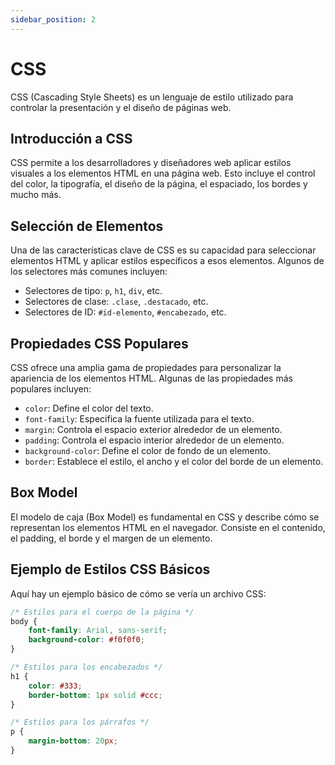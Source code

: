 ```yaml
---
sidebar_position: 2
---
```


# CSS



CSS (Cascading Style Sheets) es un lenguaje de estilo utilizado para controlar la presentación y el diseño de páginas web.

## Introducción a CSS

CSS permite a los desarrolladores y diseñadores web aplicar estilos visuales a los elementos HTML en una página web. Esto incluye el control del color, la tipografía, el diseño de la página, el espaciado, los bordes y mucho más.

## Selección de Elementos

Una de las características clave de CSS es su capacidad para seleccionar elementos HTML y aplicar estilos específicos a esos elementos. Algunos de los selectores más comunes incluyen:

- Selectores de tipo: `p`, `h1`, `div`, etc.
- Selectores de clase: `.clase`, `.destacado`, etc.
- Selectores de ID: `#id-elemento`, `#encabezado`, etc.

## Propiedades CSS Populares

CSS ofrece una amplia gama de propiedades para personalizar la apariencia de los elementos HTML. Algunas de las propiedades más populares incluyen:

- `color`: Define el color del texto.
- `font-family`: Especifica la fuente utilizada para el texto.
- `margin`: Controla el espacio exterior alrededor de un elemento.
- `padding`: Controla el espacio interior alrededor de un elemento.
- `background-color`: Define el color de fondo de un elemento.
- `border`: Establece el estilo, el ancho y el color del borde de un elemento.

## Box Model

El modelo de caja (Box Model) es fundamental en CSS y describe cómo se representan los elementos HTML en el navegador. Consiste en el contenido, el padding, el borde y el margen de un elemento.

## Ejemplo de Estilos CSS Básicos

Aquí hay un ejemplo básico de cómo se vería un archivo CSS:

```css
/* Estilos para el cuerpo de la página */
body {
    font-family: Arial, sans-serif;
    background-color: #f0f0f0;
}

/* Estilos para los encabezados */
h1 {
    color: #333;
    border-bottom: 1px solid #ccc;
}

/* Estilos para los párrafos */
p {
    margin-bottom: 20px;
}
